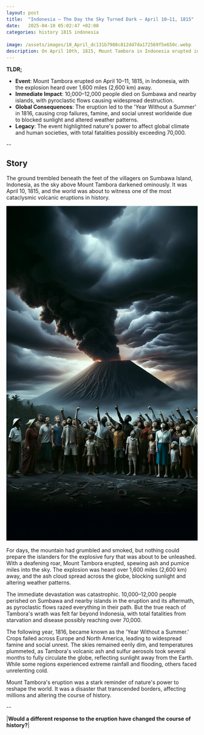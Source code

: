 ```yaml
---
layout: post
title:  "Indonesia – The Day the Sky Turned Dark – April 10–11, 1815"
date:   2025-04-10 05:02:47 +02:00
categories: history 1815 indonesia

image: /assets/images/10_April_dc131b7988c812dd7da172569f5e650c.webp
description: On April 10th, 1815, Mount Tambora in Indonesia erupted in one of the most powerful volcanic events in recorded history. The eruption had significant global climatic effects, leading to the 'Year Without a Summer' in 1816.
---
```


**TLDR;**
- **Event**: Mount Tambora erupted on April 10–11, 1815, in Indonesia, with the explosion heard over 1,600 miles (2,600 km) away.
- **Immediate Impact**: 10,000–12,000 people died on Sumbawa and nearby islands, with pyroclastic flows causing widespread destruction.
- **Global Consequences**: The eruption led to the 'Year Without a Summer' in 1816, causing crop failures, famine, and social unrest worldwide due to blocked sunlight and altered weather patterns.
- **Legacy**: The event highlighted nature's power to affect global climate and human societies, with total fatalities possibly exceeding 70,000.

--


## Story
The ground trembled beneath the feet of the villagers on Sumbawa Island, Indonesia, as the sky above Mount Tambora darkened ominously. It was April 10, 1815, and the world was about to witness one of the most cataclysmic volcanic eruptions in history.

![Image](/assets/images/10_April_dc131b7988c812dd7da172569f5e650c.webp)

For days, the mountain had grumbled and smoked, but nothing could prepare the islanders for the explosive fury that was about to be unleashed. With a deafening roar, Mount Tambora erupted, spewing ash and pumice miles into the sky. The explosion was heard over 1,600 miles (2,600 km) away, and the ash cloud spread across the globe, blocking sunlight and altering weather patterns.

The immediate devastation was catastrophic. 10,000–12,000 people perished on Sumbawa and nearby islands in the eruption and its aftermath, as pyroclastic flows razed everything in their path. But the true reach of Tambora's wrath was felt far beyond Indonesia, with total fatalities from starvation and disease possibly reaching over 70,000.

The following year, 1816, became known as the 'Year Without a Summer.' Crops failed across Europe and North America, leading to widespread famine and social unrest. The skies remained eerily dim, and temperatures plummeted, as Tambora's volcanic ash and sulfur aerosols took several months to fully circulate the globe, reflecting sunlight away from the Earth. While some regions experienced extreme rainfall and flooding, others faced unrelenting cold.

Mount Tambora's eruption was a stark reminder of nature's power to reshape the world. It was a disaster that transcended borders, affecting millions and altering the course of history.


--

|**Would a different response to the eruption have changed the course of history?**|

